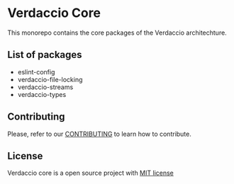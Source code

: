# Verdaccio Core

This monorepo contains the core packages of the Verdaccio architechture.

## List of packages

- eslint-config
- verdaccio-file-locking
- verdaccio-streams
- verdaccio-types

## Contributing

Please, refer to our [CONTRIBUTING](CONTRIBUTING.md) to learn how to contribute.

## License

Verdaccio core is a open source project with [MIT license](LICENSE)

